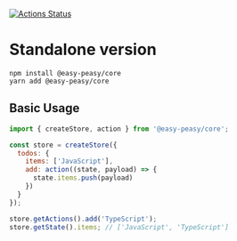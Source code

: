 [![Actions Status](https://github.com/CyriacBr/easy-peasy-packages/workflows/build%20%26%20test/badge.svg)](https://github.com/CyriacBr/easy-peasy-packages/actions)

# Standalone version

```
npm install @easy-peasy/core
yarn add @easy-peasy/core
```   

## Basic Usage

```js
import { createStore, action } from '@easy-peasy/core';

const store = createStore({
  todos: {
    items: ['JavaScript'],
    add: action((state, payload) => {
      state.items.push(payload)
    })
  }
});

store.getActions().add('TypeScript');
store.getState().items; // ['JavaScript', 'TypeScript']
```